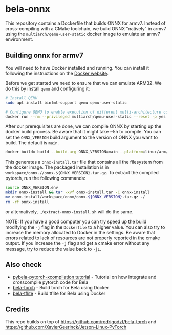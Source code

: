# bela-onnx

This repository contains a Dockerfile that builds ONNX for armv7. Instead of cross-compiling with a CMake toolchain, we build ONNX "natively" in armv7 using the `multiarch/qemu-user-static` docker image to emulate an armv7 environment.

## Building onnx for armv7

You will need to have Docker installed and running. You can install it following the instructions on the [Docker website](https://docs.docker.com/get-docker/).

Before we get started we need to ensure that we can emulate ARM32. We do this by install `qemu` and configuring it:

```bash
# Install QEMU
sudo apt install binfmt-support qemu qemu-user-static

# Configure QEMU to enable execution of different multi-architecture containers by QEMU and binfmt_misc
docker run --rm --privileged multiarch/qemu-user-static --reset -p yes
```

After our prerequisites are done, we can compile ONNX by starting up the docker build process. Be aware that it might take ~5h to compile. You can set the `ONNX_VERSION` build argument to the version of ONNX you want to build. The default is `main`.

```bash
docker buildx build --build-arg ONNX_VERSION=main --platform=linux/arm/v7 --progress=plain --output type=tar,dest=onnx-install.tar .
```

This generates a `onnx-install.tar` file that contains all the filesystem from the docker image. The packaged installation is in `workspace/onnx.//onnx-${ONNX_VERSION}.tar.gz`. To extract the compiled pytorch, run the following commands:

```bash
source ONNX_VERSION.env
mkdir onnx-install && tar -xvf onnx-install.tar -C onnx-install
mv onnx-install/workspace/onnx/onnx-${ONNX_VERSION}.tar.gz ./
rm -rf onnx-install
```

or alternatively, `./extract-onnx-install.sh` will do the same.

NOTE: If you have a good computer you can try speed up the build modifying the `-j` flag in the `Dockerfile` to a higher value. You can also try to increase the memory allocated to Docker in the settings. Be aware that errors related to lack of resources are not properly reported in the cmake output. If you increase the `-j` flag and get a cmake error without any message, try to reduce the value back to `-j1`.

## Also check

- [pybela-pytorch-xcompilation tutorial](https://github.com/pelinski/pybela-pytorch-xc-tutorial) - Tutorial on how integrate and crosscompile pytorch code for Bela
- [bela-torch](https://github.com/pelinski/bela-torch) - Build torch for Bela using Docker
- [bela-tflite](https://github.com/pelinski/bela-tflite) - Build tflite for Bela using Docker

## Credits

This repo builds on top of https://github.com/rodrigodzf/bela-torch and https://github.com/XavierGeerinck/Jetson-Linux-PyTorch

